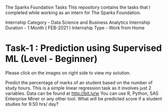 The Sparks Foundation Tasks
This repository contains the tasks that I completed while working as an intern for The Sparks Foundation.

Internship Category - Data Science and Business Analytics
Internship Duration - 1 Month ( FEB-2021 )
Internship Type - Work from Home

# Task-1 : Prediction using Supervised ML (Level - Beginner)
Please click on the images on right side to view my solution.

Predict the percentage of marks of an student based on the number of study hours.
This is a simple linear regression task as it involves just 2 variables.
Data can be found at http://bit.ly/w
You can use R, Python, SAS Enterprise Miner or any other tool.
What will be predicted score if a student studies for 9.50 hrs/ day?
